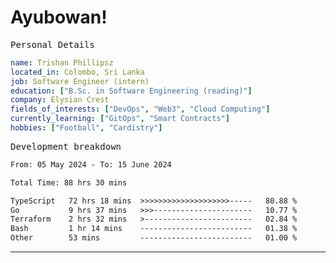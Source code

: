 # Ayubowan!

<samp>Personal Details</samp>

```yaml
name: Trishan Phillipsz
located_in: Colombo, Sri Lanka
job: Software Engineer (intern)
education: ["B.Sc. in Software Engineering (reading)"]
company: Elysian Crest
fields_of_interests: ["DevOps", "Web3", "Cloud Computing"]
currently_learning: ["GitOps", "Smart Contracts"]
hobbies: ["Football", "Cardistry"]
```

<samp>Development breakdown</samp>

<!--START_SECTION:waka-->

```txt
From: 05 May 2024 - To: 15 June 2024

Total Time: 88 hrs 30 mins

TypeScript   72 hrs 18 mins  >>>>>>>>>>>>>>>>>>>>-----   80.88 %
Go           9 hrs 37 mins   >>>----------------------   10.77 %
Terraform    2 hrs 32 mins   >------------------------   02.84 %
Bash         1 hr 14 mins    -------------------------   01.38 %
Other        53 mins         -------------------------   01.00 %
```

<!--END_SECTION:waka-->

---

